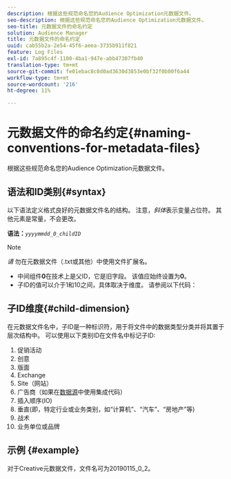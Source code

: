 ```yaml
---
description: 根据这些规范命名您的Audience Optimization元数据文件。
seo-description: 根据这些规范命名您的Audience Optimization元数据文件。
seo-title: 元数据文件的命名约定
solution: Audience Manager
title: 元数据文件的命名约定
uuid: cab55b2a-2e54-45f6-aeea-3735b911f821
feature: Log Files
exl-id: 7a895c4f-1100-4ba1-947e-abb47307fb40
translation-type: tm+mt
source-git-commit: fe01ebac8c0d0ad3630d3853e0bf32f0b00f6a44
workflow-type: tm+mt
source-wordcount: '216'
ht-degree: 11%

---
```


# 元数据文件的命名约定{#naming-conventions-for-metadata-files}

根据这些规范命名您的Audience Optimization元数据文件。

## 语法和ID类别{#syntax}

以下语法定义格式良好的元数据文件名的结构。 注意，*斜体*&#x200B;表示变量占位符。 其他元素是常量，不会更改。

**语法：***`yyyymmdd_0_childID`*

>[!NOTE]
>
>*请* 勿在元数据文件（.txt或其他）中使用文件扩展名。

<!--In the name syntax, you'll notice a parent ID variable. Don't confuse it with the parent ID used in the [metadata file contents](../../../reporting/audience-optimization-reports/metadata-files-intro/metadata-file-contents.md). These 2 variables seem similar, but they represent different things:-->

* 中间组件&#x200B;**0**&#x200B;在技术上是父ID，它是旧字段。 该值应始终设置为&#x200B;**0**。
* 子ID的值可以介于1和10之间，具体取决于维度。 请参阅以下代码：

## 子ID维度{#child-dimension}

在元数据文件名中，子ID是一种标识符，用于将文件中的数据类型分类并将其置于层次结构中。 可以使用以下类别ID在文件名中标记子ID:

1. 促销活动
1. 创意
1. 版面
1. Exchange
1. Site（网站）
1. 广告商（如果在[数据源](../../../features/manage-datasources.md#details)中使用集成代码）
1. 插入顺序(IO)
1. 垂直(即，特定行业或业务类别，如“计算机”、“汽车”、“房地产”等)
1. 战术
1. 业务单位或品牌

## 示例 {#example}

对于Creative元数据文件，文件名可为20190115_0_2。

<!--Let's take a look at how you would use these IDs in a metadata file name. As an example, say your data file consists of campaign creatives. In this case, the campaign is a parent object and the creatives are child objects because they belong to, or are contained by, the campaign. As a result, you'd choose the following IDs for the metadata file name:

* Parent ID: `1` 
* Child ID: `2`

Your metadata file name would look like this: `20150827_1_2`

Sometimes, you might have data that does not belong to a parent object. Whenever this is the case, select ID 0 for the parent ID. In this case, your file title would look like this: `20150827_0_2`. -->
